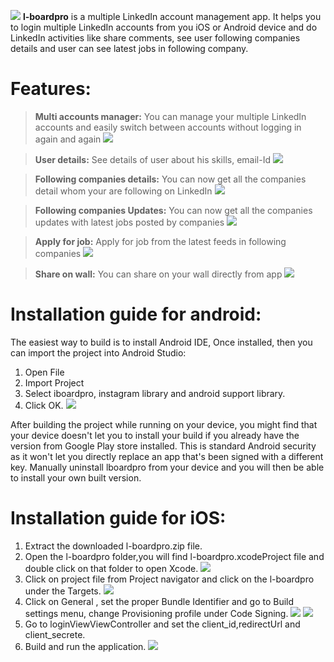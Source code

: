 ![](http://i.imgur.com/dd5RlkE.png)
**l-boardpro** is a multiple LinkedIn account management app. It helps you to login multiple LinkedIn accounts from you iOS or Android device and do LinkedIn activities like share comments, see user following companies details and user can see latest jobs in following company.

Features:
===========

> **Multi accounts manager:** You can manage your multiple LinkedIn accounts and easily switch between accounts without logging in again and again        ![](http://i.imgur.com/RB7tvhr.png)

> **User details:** See details of user about his skills, email-Id
![](http://i.imgur.com/VMIGCai.png)    

> **Following companies details:** You can now get all the companies detail whom your are following on LinkedIn        ![](http://i.imgur.com/eOQGlA5.png)    

> **Following companies Updates:** You can now get all the companies updates with latest jobs posted by companies ![](http://i.imgur.com/0EVGtWW.png)    

> **Apply for job:** Apply for job from the latest feeds in following companies 
![](http://i.imgur.com/r68RbJH.png)    

> **Share on wall:** You can share on your wall directly from app 
![](http://i.imgur.com/9SJiOBL.png)

Installation guide for android:
===============================================

The easiest way to build is to install Android IDE, Once installed, then you can import the project into Android Studio:
1.  Open File
2.	Import Project
3.	Select iboardpro, instagram library and android support library.
4.	Click OK.
![](http://i.imgur.com/Phmir6R.png)

After building the project while running on your device, you might find that your device doesn't let you to install your build if you already have the version from Google Play store installed. This is standard Android security as it won't let you directly replace an app that's been signed with a different key. Manually uninstall lboardpro from your device and you will then be able to install your own built version.

Installation guide for iOS:
===============================================

1. Extract the downloaded l-boardpro.zip file.
2. Open the l-boardpro folder,you will find l-boardpro.xcodeProject file and double click on that folder to open Xcode. ![](http://i.imgur.com/ApxadY0.png)
3. Click on project file from Project navigator and click on the l-boardpro under the Targets. ![](http://i.imgur.com/tr0d6ib.png)
4. Click on General , set the proper Bundle Identifier and go to Build settings menu, change Provisioning profile under Code Signing. ![](http://i.imgur.com/SfE58uV.png) ![](http://i.imgur.com/Exw5uBd.png)
5. Go to loginViewViewController and set the client_id,redirectUrl and client_secrete.
6. Build and run the application.  ![](http://i.imgur.com/Qe0q4Sz.png)

